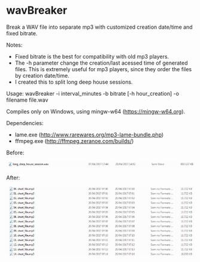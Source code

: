 # wavBreaker
Break a WAV file into separate mp3 with customized creation date/time and fixed bitrate.

Notes:
- Fixed bitrate is the best for compatibility with old mp3 players.
- The -h parameter change the creation/last acessed time of generated files. This is extremely useful for mp3 players, since they order the files by creation date/time.
- I created this to split long deep house sessions.

Usage:
wavBreaker -i interval_minutes -b bitrate [-h hour_creation] -o filename file.wav

Compiles only on Windows, using mingw-w64 (https://mingw-w64.org).

Dependencies:
- lame.exe (http://www.rarewares.org/mp3-lame-bundle.php)
- ffmpeg.exe (http://ffmpeg.zeranoe.com/builds/)

Before:

![Before](/before.PNG?raw=true)

After:

![After](/after.PNG?raw=true)